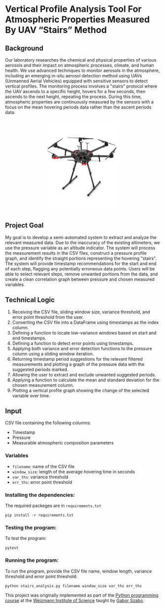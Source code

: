 # Vertical Profile Analysis Tool For Atmospheric Properties Measured By UAV “Stairs” Method

## Background
Our laboratory researches the chemical and physical properties of various aerosols and their impact on atmospheric processes, climate, and human health. We use advanced techniques to monitor aerosols in the atmosphere, including an emerging in-situ aerosol detection method using UAVs (Unmanned Aerial Vehicles) equipped with sensitive sensors to detect vertical profiles. The monitoring process involves a "stairs" protocol where the UAV ascends to a specific height, hovers for a few seconds, then ascends to the next height, repeating the process. During this time, atmospheric properties are continuously measured by the sensors with a focus on the mean hovering periods data rather than the ascent periods data.
<p align="center">
<img src="matrice600.jpg" width="250" height="300">

## Project Goal
My goal is to develop a semi-automated system to extract and analyze the relevant measured data. Due to the inaccuracy of the existing altimeters, we use the pressure variable as an altitude indicator. The system will process the measurement results in the CSV files, construct a pressure profile graph, and identify the straight portions representing the hovering "stairs". The system will provide timestamp recommendations for the start and end of each step, flagging any potentially erroneous data points. Users will be able to select relevant steps, remove unwanted portions from the data, and create a clean correlation graph between pressure and chosen measured variables.

## Technical Logic
1. Receiving the CSV file, sliding window size, variance threshold, and error point threshold from the user.
2. Converting the CSV file into a DataFrame using timestamps as the index column.
3. Defining a function to locate low-variance windows based on start and end timestamps.
4. Defining a function to detect error points using timestamps.
5. Applying both variance and error detection functions to the pressure column using a sliding window iteration.
6. Returning timestamp period suggestions for the relevant filtered measurements and plotting a graph of the pressure data with the suggested periods marked.
7. Allowing the user to extract and exclude unwanted suggested periods.
8. Applying a function to calculate the mean and standard deviation for the chosen measurement column.
9. Plotting a vertical profile graph showing the change of the selected variable over time.

## Input
CSV file containing the following columns:
- Timestamp
- Pressure
- Measurable atmospheric composition parameters

### Variables
- `filename`: name of the CSV file
- `window_size`: length of the average hovering time in seconds
- `var_ths`: variance threshold
- `err_ths`: error point threshold

### Installing the dependencies:
The required packeges are in `requirements.txt`
```
pip install -r requirements.txt
```

### Testing the program:
To test the program:
```
pytest
```

### Running the program:
To run the program, provide the CSV file name, window length, variance threshold and error point threshold:
```
python stairs_analysis.py filename window_size var_ths err_ths
```

This project was originally implemented as part of the [Python programming course](https://github.com/szabgab/wis-python-course-2024-04) at the [Weizmann Institute of Science](https://www.weizmann.ac.il/) taught by [Gabor Szabo](https://szabgab.com/).
